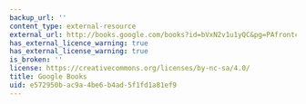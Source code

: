 ```yaml
---
backup_url: ''
content_type: external-resource
external_url: http://books.google.com/books?id=bVxN2v1u1yQC&pg=PAfrontcover
has_external_licence_warning: true
has_external_license_warning: true
is_broken: ''
license: https://creativecommons.org/licenses/by-nc-sa/4.0/
title: Google Books
uid: e572950b-ac9a-4be6-b4ad-5f1fd1a81ef9
---
```

